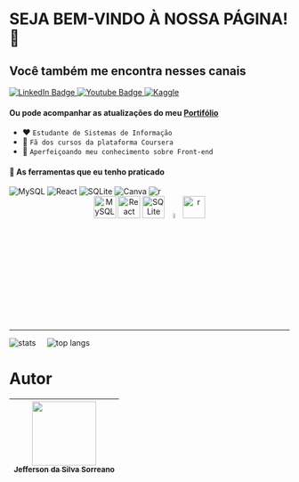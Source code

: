 <!--
**jeffspro/jeffspro** is a ✨ _special_ ✨ repository because its `README.md` (this file) appears on your GitHub profile.

Here are some ideas to get you started:

- 🔭 I’m currently working on ...
- 🌱 I’m currently learning ...
- 👯 I’m looking to collaborate on ...
- 🤔 I’m looking for help with ...
- 💬 Ask me about ...
- 📫 How to reach me: ...
- 😄 Pronouns: ...
- ⚡ Fun fact: ...
-->
# SEJA BEM-VINDO À NOSSA PÁGINA! 👋

## Você também me encontra nesses canais

<div id="badges" align = "left">
    <a href = "https://www.linkedin.com/in/jefferson-sorreano/" target="_blank"><img src="https://img.shields.io/badge/LinkedIn-blue?style=for-the-badge&logo=linkedin&logoColor=white" alt="LinkedIn Badge"/>
    </a>
    <a href = "https://www.youtube.com/@jeffersonsorreano2653"  target="_blank"><img src="https://img.shields.io/badge/YouTube-red?style=for-the-badge&logo=youtube&logoColor=white" alt="Youtube Badge"/>
    </a>
    <a href="https://www.kaggle.com/jeffersonsorreano"  target="_blank"><img src="https://img.shields.io/badge/Kaggle-035a7d?style=for-the-badge&logo=kaggle&logoColor=white" alt="Kaggle"/>
    </a>  
</div>

#### Ou pode acompanhar as atualizações do meu [Portifólio](portifólio)

- ❤ `Estudante de Sistemas de Informação`
- 💙 `Fã dos cursos da plataforma Coursera`
- 🌱 `Aperfeiçoando meu conhecimento sobre Front-end`

#### 🔨 As ferramentas que eu tenho praticado

<div align = "left">
  <img src="https://cdn.jsdelivr.net/gh/devicons/devicon/icons/mysql/mysql-original-wordmark.svg" title="MySQL" alt="MySQL" style="max-width: 15%;"/>                     
  <img src="https://cdn.jsdelivr.net/gh/devicons/devicon/icons/postgresql/postgresql-original-wordmark.svg" title="PostgreSQL" alt="React" style="max-width: 15%;"/>
  <img src="https://cdn.jsdelivr.net/gh/devicons/devicon/icons/sqlite/sqlite-original-wordmark.svg" title="SQLite" alt="SQLite" style="max-width: 15%;"/>
  <img src="https://cdn.jsdelivr.net/gh/devicons/devicon/icons/canva/canva-original.svg" title="Canva" alt="Canva" style="max-width: 15%;"/>
  <img src="https://cdn.jsdelivr.net/gh/devicons/devicon/icons/r/r-original.svg" title="R" alt="r" style="max-width: 15%;"/>
</div>

<div align = "center">
  <img src="https://cdn.jsdelivr.net/gh/devicons/devicon/icons/mysql/mysql-original-wordmark.svg" title="MySQL" alt="MySQL"width="40" hight="40"/>                     
  <img src="https://cdn.jsdelivr.net/gh/devicons/devicon/icons/postgresql/postgresql-original-wordmark.svg" title="PostgreSQL" alt="React" width="40" hight="40"/>
  <img src="https://cdn.jsdelivr.net/gh/devicons/devicon/icons/sqlite/sqlite-original-wordmark.svg" title="SQLite" alt="SQLite" width="40" hight="40"/>
  <img src="https://cdn.jsdelivr.net/gh/devicons/devicon/icons/canva/canva-original.svg" title="Canva" alt="Canva" width="5%"/>
  <img src="https://cdn.jsdelivr.net/gh/devicons/devicon/icons/r/r-original.svg" title="R" alt="r" width="40" hight="40"  />
</div>

---

<div style="display: flex; align-items: center;"> 
  <img src="https://github-readme-stats.vercel.app/api?username=jeffspro&show_icons=true&theme=tokyonight" alt="stats" style="margin-right: 20px;">
  <img src="https://github-readme-stats.vercel.app/api/top-langs/?username=jeffspro&show_icons=true&theme=tokyonight&count_private=true" alt="top langs">
</div>

<!-- <style>
  @media screen and (max-width: 768px) {
    img {
      max-width: 50%;
    }
  }
</style> -->

# Autor
| [<img loading="Jeff" src="https://avatars.githubusercontent.com/u/110831573?v=4" width=115><br><sub>Jefferson da Silva Sorreano</sub>](https://github.com/jeffspro)
| :---: